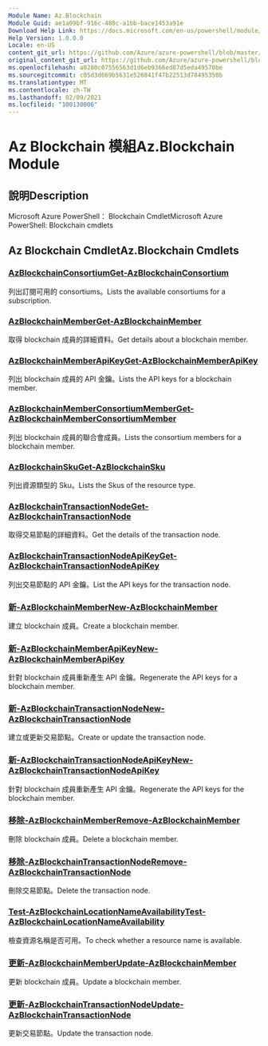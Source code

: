 ```yaml
---
Module Name: Az.Blockchain
Module Guid: ae1a09bf-916c-480c-a1bb-bace1453a91e
Download Help Link: https://docs.microsoft.com/en-us/powershell/module/az.blockchain
Help Version: 1.0.0.0
Locale: en-US
content_git_url: https://github.com/Azure/azure-powershell/blob/master/src/Blockchain/help/Az.Blockchain.md
original_content_git_url: https://github.com/Azure/azure-powershell/blob/master/src/Blockchain/help/Az.Blockchain.md
ms.openlocfilehash: a0280c07556563d1d6eb9366ed87d5eda49570be
ms.sourcegitcommit: c05d3d669b5631e526841f47b22513d78495350b
ms.translationtype: MT
ms.contentlocale: zh-TW
ms.lasthandoff: 02/09/2021
ms.locfileid: "100130006"
---
```

# <span data-ttu-id="baec3-101">Az Blockchain 模組</span><span class="sxs-lookup"><span data-stu-id="baec3-101">Az.Blockchain Module</span></span>
## <span data-ttu-id="baec3-102">說明</span><span class="sxs-lookup"><span data-stu-id="baec3-102">Description</span></span>
<span data-ttu-id="baec3-103">Microsoft Azure PowerShell： Blockchain Cmdlet</span><span class="sxs-lookup"><span data-stu-id="baec3-103">Microsoft Azure PowerShell: Blockchain cmdlets</span></span>

## <span data-ttu-id="baec3-104">Az Blockchain Cmdlet</span><span class="sxs-lookup"><span data-stu-id="baec3-104">Az.Blockchain Cmdlets</span></span>
### [<span data-ttu-id="baec3-105">AzBlockchainConsortium</span><span class="sxs-lookup"><span data-stu-id="baec3-105">Get-AzBlockchainConsortium</span></span>](Get-AzBlockchainConsortium.md)
<span data-ttu-id="baec3-106">列出訂閱可用的 consortiums。</span><span class="sxs-lookup"><span data-stu-id="baec3-106">Lists the available consortiums for a subscription.</span></span>

### [<span data-ttu-id="baec3-107">AzBlockchainMember</span><span class="sxs-lookup"><span data-stu-id="baec3-107">Get-AzBlockchainMember</span></span>](Get-AzBlockchainMember.md)
<span data-ttu-id="baec3-108">取得 blockchain 成員的詳細資料。</span><span class="sxs-lookup"><span data-stu-id="baec3-108">Get details about a blockchain member.</span></span>

### [<span data-ttu-id="baec3-109">AzBlockchainMemberApiKey</span><span class="sxs-lookup"><span data-stu-id="baec3-109">Get-AzBlockchainMemberApiKey</span></span>](Get-AzBlockchainMemberApiKey.md)
<span data-ttu-id="baec3-110">列出 blockchain 成員的 API 金鑰。</span><span class="sxs-lookup"><span data-stu-id="baec3-110">Lists the API keys for a blockchain member.</span></span>

### [<span data-ttu-id="baec3-111">AzBlockchainMemberConsortiumMember</span><span class="sxs-lookup"><span data-stu-id="baec3-111">Get-AzBlockchainMemberConsortiumMember</span></span>](Get-AzBlockchainMemberConsortiumMember.md)
<span data-ttu-id="baec3-112">列出 blockchain 成員的聯合會成員。</span><span class="sxs-lookup"><span data-stu-id="baec3-112">Lists the consortium members for a blockchain member.</span></span>

### [<span data-ttu-id="baec3-113">AzBlockchainSku</span><span class="sxs-lookup"><span data-stu-id="baec3-113">Get-AzBlockchainSku</span></span>](Get-AzBlockchainSku.md)
<span data-ttu-id="baec3-114">列出資源類型的 Sku。</span><span class="sxs-lookup"><span data-stu-id="baec3-114">Lists the Skus of the resource type.</span></span>

### [<span data-ttu-id="baec3-115">AzBlockchainTransactionNode</span><span class="sxs-lookup"><span data-stu-id="baec3-115">Get-AzBlockchainTransactionNode</span></span>](Get-AzBlockchainTransactionNode.md)
<span data-ttu-id="baec3-116">取得交易節點的詳細資料。</span><span class="sxs-lookup"><span data-stu-id="baec3-116">Get the details of the transaction node.</span></span>

### [<span data-ttu-id="baec3-117">AzBlockchainTransactionNodeApiKey</span><span class="sxs-lookup"><span data-stu-id="baec3-117">Get-AzBlockchainTransactionNodeApiKey</span></span>](Get-AzBlockchainTransactionNodeApiKey.md)
<span data-ttu-id="baec3-118">列出交易節點的 API 金鑰。</span><span class="sxs-lookup"><span data-stu-id="baec3-118">List the API keys for the transaction node.</span></span>

### [<span data-ttu-id="baec3-119">新-AzBlockchainMember</span><span class="sxs-lookup"><span data-stu-id="baec3-119">New-AzBlockchainMember</span></span>](New-AzBlockchainMember.md)
<span data-ttu-id="baec3-120">建立 blockchain 成員。</span><span class="sxs-lookup"><span data-stu-id="baec3-120">Create a blockchain member.</span></span>

### [<span data-ttu-id="baec3-121">新-AzBlockchainMemberApiKey</span><span class="sxs-lookup"><span data-stu-id="baec3-121">New-AzBlockchainMemberApiKey</span></span>](New-AzBlockchainMemberApiKey.md)
<span data-ttu-id="baec3-122">針對 blockchain 成員重新產生 API 金鑰。</span><span class="sxs-lookup"><span data-stu-id="baec3-122">Regenerate the API keys for a blockchain member.</span></span>

### [<span data-ttu-id="baec3-123">新-AzBlockchainTransactionNode</span><span class="sxs-lookup"><span data-stu-id="baec3-123">New-AzBlockchainTransactionNode</span></span>](New-AzBlockchainTransactionNode.md)
<span data-ttu-id="baec3-124">建立或更新交易節點。</span><span class="sxs-lookup"><span data-stu-id="baec3-124">Create or update the transaction node.</span></span>

### [<span data-ttu-id="baec3-125">新-AzBlockchainTransactionNodeApiKey</span><span class="sxs-lookup"><span data-stu-id="baec3-125">New-AzBlockchainTransactionNodeApiKey</span></span>](New-AzBlockchainTransactionNodeApiKey.md)
<span data-ttu-id="baec3-126">針對 blockchain 成員重新產生 API 金鑰。</span><span class="sxs-lookup"><span data-stu-id="baec3-126">Regenerate the API keys for the blockchain member.</span></span>

### [<span data-ttu-id="baec3-127">移除-AzBlockchainMember</span><span class="sxs-lookup"><span data-stu-id="baec3-127">Remove-AzBlockchainMember</span></span>](Remove-AzBlockchainMember.md)
<span data-ttu-id="baec3-128">刪除 blockchain 成員。</span><span class="sxs-lookup"><span data-stu-id="baec3-128">Delete a blockchain member.</span></span>

### [<span data-ttu-id="baec3-129">移除-AzBlockchainTransactionNode</span><span class="sxs-lookup"><span data-stu-id="baec3-129">Remove-AzBlockchainTransactionNode</span></span>](Remove-AzBlockchainTransactionNode.md)
<span data-ttu-id="baec3-130">刪除交易節點。</span><span class="sxs-lookup"><span data-stu-id="baec3-130">Delete the transaction node.</span></span>

### [<span data-ttu-id="baec3-131">Test-AzBlockchainLocationNameAvailability</span><span class="sxs-lookup"><span data-stu-id="baec3-131">Test-AzBlockchainLocationNameAvailability</span></span>](Test-AzBlockchainLocationNameAvailability.md)
<span data-ttu-id="baec3-132">檢查資源名稱是否可用。</span><span class="sxs-lookup"><span data-stu-id="baec3-132">To check whether a resource name is available.</span></span>

### [<span data-ttu-id="baec3-133">更新-AzBlockchainMember</span><span class="sxs-lookup"><span data-stu-id="baec3-133">Update-AzBlockchainMember</span></span>](Update-AzBlockchainMember.md)
<span data-ttu-id="baec3-134">更新 blockchain 成員。</span><span class="sxs-lookup"><span data-stu-id="baec3-134">Update a blockchain member.</span></span>

### [<span data-ttu-id="baec3-135">更新-AzBlockchainTransactionNode</span><span class="sxs-lookup"><span data-stu-id="baec3-135">Update-AzBlockchainTransactionNode</span></span>](Update-AzBlockchainTransactionNode.md)
<span data-ttu-id="baec3-136">更新交易節點。</span><span class="sxs-lookup"><span data-stu-id="baec3-136">Update the transaction node.</span></span>

